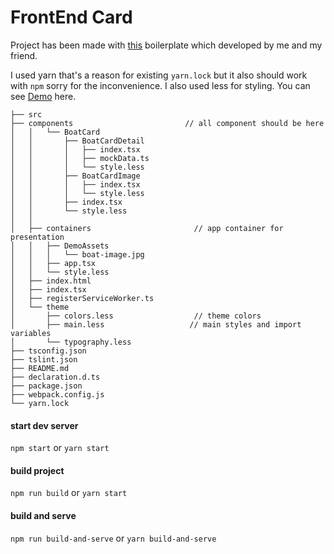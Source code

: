 # FrontEnd Card

Project has been made with [this](https://github.com/zerob4wl/sample-react-redux-typescript) boilerplate which developed by me and my friend.

I used yarn that's a reason for existing `yarn.lock` but it also should work with `npm` sorry for the inconvenience.
I also used less for styling.
You can see [Demo](https://alireza-mh.github.io/card-component-responsive) here.
```
├── src
├── components                         // all component should be here
│   │   └── BoatCard
│   │       ├── BoatCardDetail
│   │       │   ├── index.tsx
│   │       │   ├── mockData.ts
│   │       │   └── style.less
│   │       ├── BoatCardImage
│   │       │   ├── index.tsx
│   │       │   └── style.less
│   │       ├── index.tsx
│   │       └── style.less
│   │ 
│   ├── containers                       // app container for presentation
│   │   ├── DemoAssets 
│   │   │   └── boat-image.jpg
│   │   ├── app.tsx
│   │   └── style.less
│   ├── index.html
│   ├── index.tsx
│   ├── registerServiceWorker.ts 
│   └── theme
│       ├── colors.less                  // theme colors
│       ├── main.less                   // main styles and import variables
│       └── typography.less 
├── tsconfig.json
├── tslint.json
├── README.md
├── declaration.d.ts
├── package.json
├── webpack.config.js
└── yarn.lock
```

#### start dev server
`npm start`
or
`yarn start`

#### build project
`npm run build`
or
`yarn start`

#### build and serve 
`npm run build-and-serve`
or
`yarn build-and-serve`

